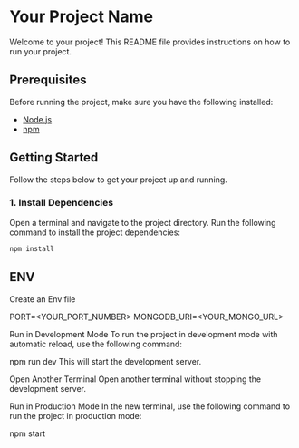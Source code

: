 # Your Project Name

Welcome to your project! This README file provides instructions on how to run your project.

## Prerequisites

Before running the project, make sure you have the following installed:

- [Node.js](https://nodejs.org/)
- [npm](https://www.npmjs.com/)

## Getting Started

Follow the steps below to get your project up and running.

### 1. Install Dependencies

Open a terminal and navigate to the project directory. Run the following command to install the project dependencies:

```bash
npm install

```

## ENV

Create an Env file 

PORT=<YOUR_PORT_NUMBER>
MONGODB_URI=<YOUR_MONGO_URL>


Run in Development Mode
To run the project in development mode with automatic reload, use the following command:


npm run dev
This will start the development server.

Open Another Terminal
Open another terminal without stopping the development server.

 Run in Production Mode
In the new terminal, use the following command to run the project in production mode:


npm start


